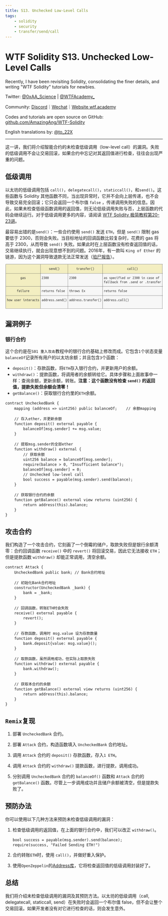 ```yaml
---
title: S13. Unchecked Low-Level Calls
tags:
    - solidity
    - security
    - transfer/send/call
---
```


# WTF Solidity S13. Unchecked Low-Level Calls

Recently, I have been revisiting Solidity, consolidating the finer details, and writing "WTF Solidity" tutorials for newbies. 

Twitter: [@0xAA_Science](https://twitter.com/0xAA_Science) | [@WTFAcademy_](https://twitter.com/WTFAcademy_)

Community: [Discord](https://discord.gg/5akcruXrsk)｜[Wechat](https://docs.google.com/forms/d/e/1FAIpQLSe4KGT8Sh6sJ7hedQRuIYirOoZK_85miz3dw7vA1-YjodgJ-A/viewform?usp=sf_link)｜[Website wtf.academy](https://wtf.academy)

Codes and tutorials are open source on GitHub: [github.com/AmazingAng/WTF-Solidity](https://github.com/AmazingAng/WTF-Solidity)

English translations by: [@to_22X](https://twitter.com/to_22X)

-----

这一讲，我们将介绍智能合约的未检查低级调用（low-level call）的漏洞。失败的低级调用不会让交易回滚，如果合约中忘记对其返回值进行检查，往往会出现严重的问题。

## 低级调用

以太坊的低级调用包括 `call()`，`delegatecall()`，`staticcall()`，和`send()`。这些函数与 Solidity 其他函数不同，当出现异常时，它并不会向上层传递，也不会导致交易完全回滚；它只会返回一个布尔值 `false` ，传递调用失败的信息。因此，如果未检查低级函数调用的返回值，则无论低级调用失败与否，上层函数的代码会继续运行。对于低级调用更多的内容，请阅读 [WTF Solidity 极简教程第20-23讲](https://github.com/AmazingAng/WTF-Solidity)。

最容易出错的是`send()`：一些合约使用 `send()` 发送 `ETH`，但是 `send()` 限制 gas 要低于 2300，否则会失败。当目标地址的回调函数比较复杂时，花费的 gas 将高于 2300，从而导致 `send()` 失败。如果此时在上层函数没有检查返回值的话，交易继续执行，就会出现意想不到的问题。2016年，有一款叫 `King of Ether` 的链游，因为这个漏洞导致退款无法正常发送（[验尸报告](https://www.kingoftheether.com/postmortem.html)）。

![](./img/S13-1.png)

## 漏洞例子

### 银行合约

这个合约是在`S01 重入攻击`教程中的银行合约基础上修改而成。它包含`1`个状态变量`balanceOf`记录所有用户的以太坊余额；并且包含`3`个函数：
- `deposit()`：存款函数，将`ETH`存入银行合约，并更新用户的余额。
- `withdraw()`：提款函数，将调用者的余额转给它。具体步骤和上面故事中一样：查询余额，更新余额，转账。**注意：这个函数没有检查 `send()` 的返回值，提款失败但余额会清零！**
- `getBalance()`：获取银行合约里的`ETH`余额。

```solidity
contract UncheckedBank {
    mapping (address => uint256) public balanceOf;    // 余额mapping

    // 存入ether，并更新余额
    function deposit() external payable {
        balanceOf[msg.sender] += msg.value;
    }

    // 提取msg.sender的全部ether
    function withdraw() external {
        // 获取余额
        uint256 balance = balanceOf[msg.sender];
        require(balance > 0, "Insufficient balance");
        balanceOf[msg.sender] = 0;
        // Unchecked low-level call
        bool success = payable(msg.sender).send(balance);
    }

    // 获取银行合约的余额
    function getBalance() external view returns (uint256) {
        return address(this).balance;
    }
}
```

## 攻击合约

我们构造了一个攻击合约，它刻画了一个倒霉的储户，取款失败但是银行余额清零：合约回调函数 `receive()` 中的 `revert()` 将回滚交易，因此它无法接收 `ETH`；但是提款函数 `withdraw()` 却能正常调用，清空余额。

```solidity
contract Attack {
    UncheckedBank public bank; // Bank合约地址

    // 初始化Bank合约地址
    constructor(UncheckedBank _bank) {
        bank = _bank;
    }
    
    // 回调函数，转账ETH时会失败
    receive() external payable {
        revert();
    }

    // 存款函数，调用时 msg.value 设为存款数量
    function deposit() external payable {
        bank.deposit{value: msg.value}();
    }

    // 取款函数，虽然调用成功，但实际上取款失败
    function withdraw() external payable {
        bank.withdraw();
    }

    // 获取本合约的余额
    function getBalance() external view returns (uint256) {
        return address(this).balance;
    }
}
```

## `Remix`复现

1. 部署 `UncheckedBank` 合约。

2. 部署 `Attack` 合约，构造函数填入 `UncheckedBank` 合约地址。

3. 调用 `Attack` 合约的 `deposit()` 存款函数，存入`1 ETH`。

4. 调用 `Attack` 合约的 `withdraw()` 提款函数，进行提款，调用成功。

5. 分别调用 `UncheckedBank` 合约的 `balanceOf()` 函数和 `Attack` 合约的 `getBalance()` 函数。尽管上一步调用成功并且储户余额被清空，但是提款失败了。

## 预防办法

你可以使用以下几种方法来预防未检查低级调用的漏洞：

1. 检查低级调用的返回值，在上面的银行合约中，我们可以改正 `withdraw()`。
    ```solidity
    bool success = payable(msg.sender).send(balance);
    require(success, "Failed Sending ETH!")
    ```
2. 合约转账`ETH`时，使用 `call()`，并做好重入保护。

3. 使用`OpenZeppelin`的[Address库](https://github.com/OpenZeppelin/openzeppelin-contracts/blob/master/contracts/utils/Address.sol)，它将检查返回值的低级调用封装好了。

## 总结

我们将介绍未检查低级调用的漏洞及其预防方法。以太坊的低级调用（call, delegatecall, staticcall, send）在失败时会返回一个布尔值 false，但不会让整个交易回滚。如果开发者没有对它进行检查的话，则会发生意外。